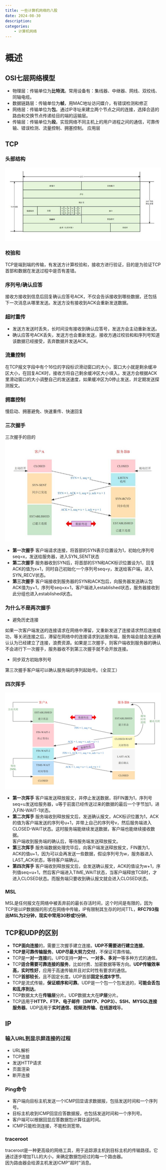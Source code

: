```yaml
---
title: 一些计算机网络的八股
date: 2024-08-30
description: 
categories:
    - 计算机网络
---
```

# 概述
## OSI七层网络模型
- 物理层：传输单位为**比特流**。常用设备有：集线器、中继器、网线、双绞线、同轴电缆。
- 数据链路层：传输单位为**帧**，用MAC地址访问媒介，有错误检测和修正
- 网络层：传输单位为**包**。通过IP寻址来建立两个节点之间的连接，选择合适的路由和交换节点传递给目的端的运输层。
- 传输层：传输单位为**段**。实现网络不同主机上的用户进程之间的通信，可靠传输、错误检测、流量控制、拥塞控制。
应用层
## TCP
### 头部结构
![头部结构](image-2.png)
### 校验和
TCP是端到端的传输，有发送方计算校验和，接收方进行验证，目的是为验证TCP首部和数据在发送过程中是否有差错。
### 序列号/确认应答
接收方接收到信息后回复确认应答号ACK，不仅会告诉接收到哪些数据，还包括下一次消息从哪里发送。发送方没有接收到ACK会重新发送数据。
### 超时重传
- 发送方发送时丢失，长时间没有接收到确认应答号，发送方会主动重新发送。
- 确认应答号ACK丢失，发送方也会重新发送，接收方通过校验和和序列号知道该数据已经接受，丢弃数据并发送ACK。
### 流量控制
在TCP报文字段中有个16位的字段标识滑动窗口的大小，窗口大小就是剩余缓冲区大小，在回复ACK时，接收方将自己剩余缓冲区大小填入。发送方会根据ACK里滑动窗口的大小调整自己的发送速度，如果缓冲区为0停止发送，并定期发送探测报文。
### 拥塞控制
慢启动、拥塞避免、快速重传、快速回复
### 三次握手
三次握手的目的
![三次握手](image.png)
- **第一次握手**
客户端请求连接，将首部的SYN表示位置设为1，初始化序列号seq=x，发送给服务器，进入SYN_SENT状态
- **第二次握手**
服务器收到SYN后，将首部的SYN和ACK标识位置设为1，回复ACK的值为x+1，同时自己初始化一个序列号seq=y，发送给客户端，进入SYN_RECV状态。
- **第三次握手**
客户端接收到服务器的SYN和ACK包后，向服务器发送确认包ACK值为y+1，序列号seq=x+1，客户端进入established状态，服务器接收到此分组也进入established状态。
### 为什么不是两次握手
- 避免历史连接

如果一次客户端发送的连接请求在网络中滞留，又重新发送了连接请求然后连接成功，等关闭连接之后，滞留在网络中的连接请求到达服务端，服务端会就会发送确认认为已经建立了连接，浪费资源。如果是三次握手，则客户端收到服务器的确认不会进行下一次握手，服务器收不到第三次握手就不会开放连接。
- 同步双方初始序列号

第三次握手客户端可以确认服务端的序列起始号。（全双工）
### 四次挥手
![四次挥手](image-1.png)
- **第一次挥手**
客户端发送释放报文，并停止发送数据，将FIN置为1，序列号seq=u发送给服务器，u等于前面已经传送过来的数据的最后一个字节加1，进入FIN-WAIT-1状态。
- **第二次挥手**
服务端收到释放报文后，发送确认报文，ACK标识位置为1，ACK的值为客户端发送的序列号u+1，并带上自己的序列号v，然后服务端进入CLOSED-WAIT状态。这时服务端能继续发送数据，客户端也能继续接收数据。\
客户端收到服务端的确认后，等待服务端发送释放报文。
- **第三次挥手**
服务端数据处理完毕后，向客户端发送释放报文，FIN置为1，ACK的值u+1，因为可以会再发送一些数据，假设序列号为w，服务器进入LAST_ACK状态，等待客户端确认。
- **第四次挥手**
客户端收到释放报文后，会发送确认报文，ACK的值设为w+1，序列值seq=u+1，然后客户端进入TIME_WAIT状态，当客户端释放TCB时，才进入CLOSED状态。而服务端只要收到确认报文就会进入CLOSED状态。
### MSL
MSL是任何报文在网络中被丢弃前的最长存活时间，这个时间是有限的，因为TCP是以IP数据报的形式在网络中传输，IP有限制其生存的时间TTL，**RFC793指出MSL为2分钟，现实中常用30秒或1分钟**。
## TCP和UDP的区别
- **TCP面向连接**的，需要三次握手建立连接。**UDP不需要进行建立连接**。
- **TCP是可靠传输服务**。**UDP尽最大努力交付**，不保证可靠传输。
- TCP是**一对一连接**的。UPD支持**一对一、一对多、多对一**等多种方式的通信。
- TCP**适合需要可靠连接的服务**，比如付费、加密数据等等方向。**UDP传输效率高，实时性好**，应用于高速传输并且对实时性有要求的通信。
- TCP**首部较长**，且不固定长度。UDP首部**固定长度8字节**。
- TCP是流式传输，**保证顺序和可靠**。UDP是一个包一个包发送的，**可能会丢包和乱序到达**。
- TCP数据太大在**传输层**分片。UDP数据太大在**IP层**分片。
- TCP适用于**HTTP、FTP、电子邮件（SMTP、POP3）、SSH、MYSQL连接服务器**。UDP适用于**实时通信、视频流传输、在线游戏**等。
## IP
### 输入URL到显示屏连接的过程
- URL解析
- TCP连接
- 发送HTTP请求
- 页面渲染
- 断开连接
### Ping命令
- 客户端向目标主机发送一个ICMP回显请求数据报，包括发送时间和一个序列号。
- 目标主机收到ICMP回显应答数据报，也包括发送时间和一个序列号。
- 客户端可以根据回显应答数据包计算往返时间。
- ICMP只能检测连接，不能检测宽带。
### traceroot
traceroot是一种更高级的网络工具，用于追踪源主机到目标主机的传输路径。它通过逐步增加TLL的大小，来确定数据包经过的每一个路由器。\
因为路由器会给源主机发送ICMP"超时"消息。
